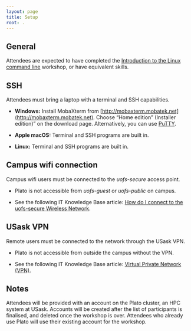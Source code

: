 ```yaml
---
layout: page
title: Setup
root: .
---
```


## General

Attendees are expected to have completed the [Introduction to the Linux command
line](https://wiki.usask.ca/x/CoAObw) workshop, or have equivalent skills.

## SSH

Attendees must bring a laptop with a terminal and SSH capabilities.

- **Windows:** Install MobaXterm from
  [http://mobaxterm.mobatek.net](http://mobaxterm.mobatek.net). Choose “Home
  edition” (Installer edition)” on the download page. Alternatively, you can
  use [PuTTY](https://www.putty.org/).

- **Apple macOS:** Terminal and SSH programs are built in.

- **Linux:** Terminal and SSH programs are built in.

## Campus wifi connection

Campus wifi users must be connected to the *uofs-secure* access point.

- Plato is not accessible from *uofs-guest* or *uofs-public* on campus.

- See the following IT Knowledge Base article: [How do I connect to the
  uofs-secure Wireless Network](https://wiki.usask.ca/x/cgDvXg).

## USask VPN

Remote users must be connected to the network through the USask VPN.

- Plato is not accessible from outside the campus without the VPN.

- See the following IT Knowledge Base article: [Virtual Private Network
  (VPN)](https://wiki.usask.ca/x/0YnDTg).

## Notes

Attendees will be provided with an account on the Plato cluster, an HPC system
at USask. Accounts will be created after the list of participants is finalised,
and deleted once the workshop is over. Attendees who already use Plato will use
their existing account for the workshop.
